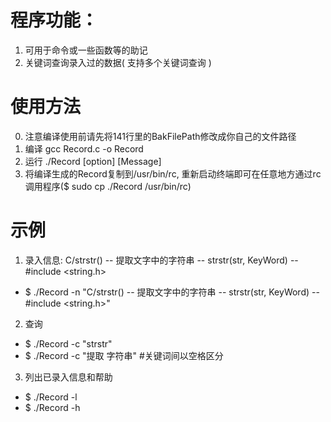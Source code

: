 # 程序功能：
1. 可用于命令或一些函数等的助记
2. 关键词查询录入过的数据( 支持多个关键词查询 )

# 使用方法
0. 注意编译使用前请先将141行里的BakFilePath修改成你自己的文件路径
1. 编译 gcc Record.c -o Record
2. 运行 ./Record [option] [Message]
3. 将编译生成的Record复制到/usr/bin/rc, 重新启动终端即可在任意地方通过rc调用程序($ sudo cp ./Record /usr/bin/rc)

# 示例
1. 录入信息: C/strstr() -- 提取文字中的字符串 -- strstr(str, KeyWord) -- #include <string.h>
* $ ./Record -n "C/strstr() -- 提取文字中的字符串 -- strstr(str, KeyWord) -- #include <string.h>"  


2. 查询
* $ ./Record -c "strstr"
* $ ./Record -c "提取 字符串"   #关键词间以空格区分  


3. 列出已录入信息和帮助
* $ ./Record -l
* $ ./Record -h
